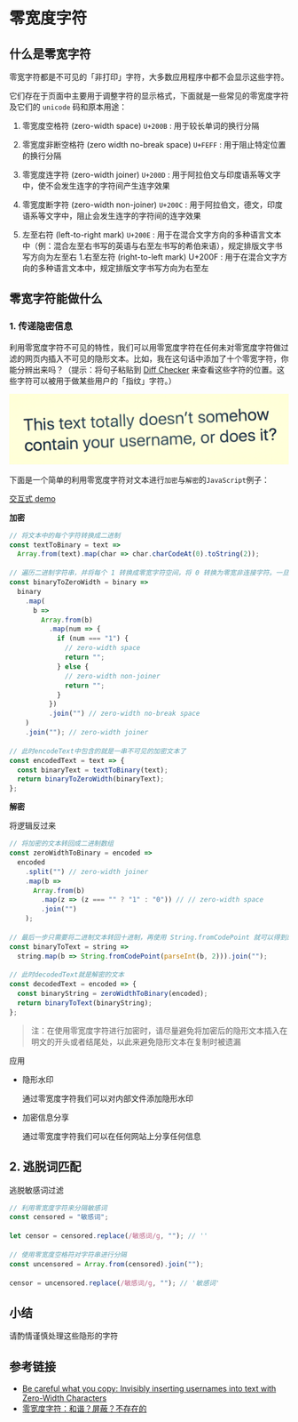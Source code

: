 # 零宽度字符

## 什么是零宽字符

零宽字符都是不可见的「非打印」字符，大多数应用程序中都不会显示这些字符。

它们存在于页面中主要用于调整字符的显示格式，下面就是一些常见的零宽度字符及它们的 `unicode` 码和原本用途：

1. 零宽度空格符 (zero-width space) `U+200B` : 用于较长单词的换行分隔

1. 零宽度非断空格符 (zero width no-break space) `U+FEFF` : 用于阻止特定位置的换行分隔

1. 零宽度连字符 (zero-width joiner) `U+200D` : 用于阿拉伯文与印度语系等文字中，使不会发生连字的字符间产生连字效果

1. 零宽度断字符 (zero-width non-joiner) `U+200C` : 用于阿拉伯文，德文，印度语系等文字中，阻止会发生连字的字符间的连字效果

1. 左至右符 (left-to-right mark) `U+200E` : 用于在混合文字方向的多种语言文本中（例：混合左至右书写的英语与右至左书写的希伯来语），规定排版文字书写方向为左至右 1.右至左符 (right-to-left mark) U+200F : 用于在混合文字方向的多种语言文本中，规定排版文字书写方向为右至左

## 零宽字符能做什么

### 1. 传递隐密信息

利用零宽度字符不可见的特性，我们可以用零宽度字符在任何未对零宽度字符做过滤的网页内插入不可见的隐形文本。比如，我在这句话中添加了十个零宽字符 ​​​​​​​​​​，你能分辨出来吗？（提示：将句子粘贴到 [Diff Checker](https://www.diffchecker.com/diff) 来查看这些字符的位置。这些字符可以被用于做某些用户的「指纹」字符。）

![它当然可以，但是你不知道](./zero.png)

下面是一个简单的利用零宽度字符对文本进行`加密`与`解密`的`JavaScript`例子：

[交互式 demo](./demo/index.html)

**加密**

```js
// 将文本中的每个字符转换成二进制
const textToBinary = text =>
  Array.from(text).map(char => char.charCodeAt(0).toString(2));

// 遍历二进制字符串，并将每个 1 转换成零宽字符空间，将 0 转换为零宽非连接字符。一旦我们转换了字母，我们在移动到下一个字符前插入一个零宽链接字符。
const binaryToZeroWidth = binary =>
  binary
    .map(
      b =>
        Array.from(b)
          .map(num => {
            if (num === "1") {
              // zero-width space
              return "​";
            } else {
              // zero-width non-joiner
              return "‌";
            }
          })
          .join("") // zero-width no-break space
    )
    .join("‍"); // zero-width joiner

// 此时encodeText中包含的就是一串不可见的加密文本了
const encodedText = text => {
  const binaryText = textToBinary(text);
  return binaryToZeroWidth(binaryText);
};
```

**解密**

将逻辑反过来

```js
// 将加密的文本转回成二进制数组
const zeroWidthToBinary = encoded =>
  encoded
    .split("‍") // zero-width joiner
    .map(b =>
      Array.from(b)
        .map(z => (z === "​" ? "1" : "0")) // // zero-width space
        .join("")
    );

// 最后一步只需要将二进制文本转回十进制，再使用 String.fromCodePoint 就可以得到原文本了
const binaryToText = string =>
  string.map(b => String.fromCodePoint(parseInt(b, 2))).join("");

// 此时decodedText就是解密的文本
const decodedText = encoded => {
  const binaryString = zeroWidthToBinary(encoded);
  return binaryToText(binaryString);
};
```

> 注：在使用零宽度字符进行加密时，请尽量避免将加密后的隐形文本插入在明文的开头或者结尾处，以此来避免隐形文本在复制时被遗漏

应用

- 隐形水印

  通过零宽度字符我们可以对内部文件添加隐形水印

- 加密信息分享

  通过零宽度字符我们可以在任何网站上分享任何信息

## 2. 逃脱词匹配

逃脱敏感词过滤

```js
// 利用零宽度字符来分隔敏感词
const censored = "敏感词";

let censor = censored.replace(/敏感词/g, ""); // ''

// 使用零宽度空格符对字符串进行分隔
const uncensored = Array.from(censored).join("​");

censor = uncensored.replace(/敏感词/g, ""); // '敏​感​词'
```

## 小结

请酌情谨慎处理这些隐形的字符

## 参考链接

- [Be careful what you copy: Invisibly inserting usernames into text with Zero-Width Characters](https://medium.com/@umpox/be-careful-what-you-copy-invisibly-inserting-usernames-into-text-with-zero-width-characters-18b4e6f17b66)
- [零宽度字符：和谐？屏蔽？不存在的](https://juejin.im/post/5b87a6e26fb9a019b953ee8b)
